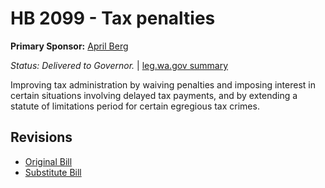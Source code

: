 # HB 2099 - Tax penalties
**Primary Sponsor:** [April Berg](/person/leg/april.berg.md)

*Status: Delivered to Governor.* | [leg.wa.gov summary](https://app.leg.wa.gov/billsummary?BillNumber=2099&Year=2021)

Improving tax administration by waiving penalties and imposing interest in certain situations involving delayed tax payments, and by extending a statute of limitations period for certain egregious tax crimes.

## Revisions
* [Original Bill](1/)
* [Substitute Bill](S/)